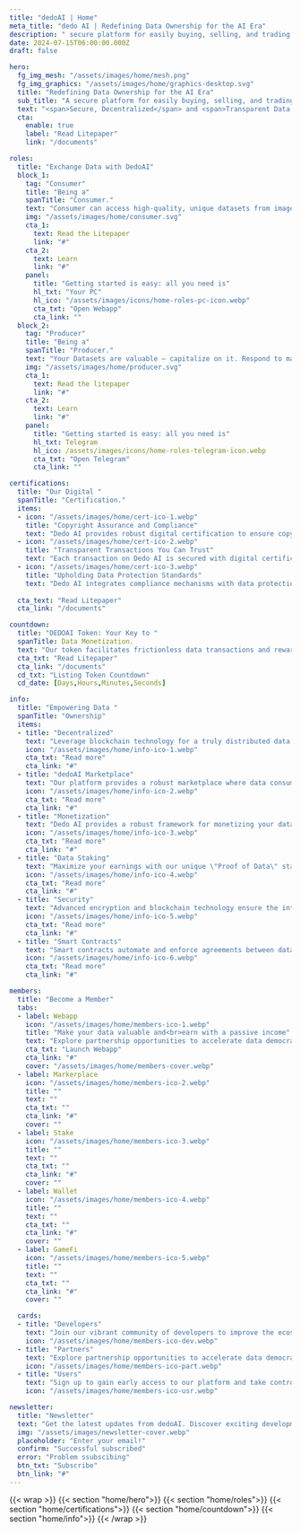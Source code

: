 ```yaml
---
title: "dedoAI | Home"
meta_title: "dedo AI | Redefining Data Ownership for the AI Era"
description: " secure platform for easily buying, selling, and trading data."
date: 2024-07-15T06:00:00.000Z
draft: false

hero:
  fg_img_mesh: "/assets/images/home/mesh.png"
  fg_img_graphics: "/assets/images/home/graphics-desktop.svg"
  title: "Redefining Data Ownership for the AI Era"
  sub_title: "A secure platform for easily buying, selling, and trading data."
  text: "<span>Secure, Decentralized</span> and <span>Transparent Data Exchange</span> for a <span>New</span> AI Economy Transforming Data with Blockchain: <span>Secure, <br>Accessible, and Creator-Owned</spam>"
  cta:
    enable: true
    label: "Read Litepaper"
    link: "/documents"

roles:
  title: "Exchange Data with DedoAI"
  block_1:
    tag: "Consumer"
    title: "Being a"
    spanTitle: "Consumer."
    text: "Consumer can access high-quality, unique datasets from images, videos and more,  tailored to every AI needs. Purchase data securely and transparently on our decentralized marketplace with dedoAI tokens."
    img: "/assets/images/home/consumer.svg"
    cta_1:
      text: Read the Litepaper
      link: "#"
    cta_2:
      text: Learn
      link: "#"
    panel:
      title: "Getting started is easy: all you need is"
      hl_txt: "Your PC"
      hl_ico: "/assets/images/icons/home-roles-pc-icon.webp"
      cta_txt: "Open Webapp"
      cta_link: ""
  block_2:
    tag: "Producer"
    title: "Being a"
    spanTitle: "Producer."
    text: "Your Datasets are valuable – capitalize on it. Respond to market demands, set competitive prices, and earn DedoAI tokens. Our blockchain technology ensures secure transactions and fair compensation."
    img: "/assets/images/home/producer.svg"
    cta_1:
      text: Read the litepaper
      link: "#"
    cta_2:
      text: Learn
      link: "#"
    panel:
      title: "Getting started is easy: all you need is"
      hl_txt: Telegram
      hl_ico: /assets/images/icons/home-roles-telegram-icon.webp
      cta_txt: "Open Telegram"
      cta_link: ""

certifications:
  title: "Our Digital "
  spanTitle: "Certification."
  items:
  - icon: "/assets/images/home/cert-ico-1.webp"
    title: "Copyright Assurance and Compliance"
    text: "Dedo AI provides robust digital certification to ensure copyright protection, safeguarding your investments and enabling safe data use for AI training."
  - icon: "/assets/images/home/cert-ico-2.webp"
    title: "Transparent Transactions You Can Trust"
    text: "Each transaction on Dedo AI is secured with digital certificates and Blockchain that verify dataset integrity and authenticity, ensuring a trustworthy exchange environment."
  - icon: "/assets/images/home/cert-ico-3.webp"
    title: "Upholding Data Protection Standards"
    text: "Dedo AI integrates compliance mechanisms with data protection laws like GDPR and CCPA, setting a benchmark for quality, transparency, and legality in data transactions."
  
  cta_text: "Read Litepaper"
  cta_link: "/documents"

countdown:
  title: "DEDOAI Token: Your Key to "
  spanTitle: Data Monetization.
  text: "Our token facilitates frictionless data transactions and rewards valuable contributions through our innovative \"Proof of Data\" mechanism, and empowers you to shape platform decisions."
  cta_txt: "Read Litepaper"
  cta_link: "/documents"
  cd_txt: "Listing Token Countdown"
  cd_date: [Days,Hours,Minutes,Seconds]

info:
  title: "Empowering Data "
  spanTitle: "Ownership"
  items:
  - title: "Decentralized"
    text: "Leverage blockchain technology for a truly distributed data ecosystem. Our decentralized architecture ensures no single point of failure, enhancing data integrity and resilience against censorship."
    icon: "/assets/images/home/info-ico-1.webp"
    cta_txt: "Read more"
    cta_link: "#"
  - title: "dedoAI Marketplace"
    text: "Our platform provides a robust marketplace where data consumers and producers can interact seamlessly. Buy and sell high-quality datasets securely, enhancing AI capabilities with diverse and reliable data sources."
    icon: "/assets/images/home/info-ico-2.webp"
    cta_txt: "Read more"
    cta_link: "#"
  - title: "Monetization"
    text: "Dedo AI provides a robust framework for monetizing your data. Earn fair compensation and fully realize the value of your data contributions."
    icon: "/assets/images/home/info-ico-3.webp"
    cta_txt: "Read more"
    cta_link: "#"
  - title: "Data Staking"
    text: "Maximize your earnings with our unique \"Proof of Data\" staking mechanism. Active data Producers enjoy enhanced rewards, incentivizing quality contributions to the ecosystem."
    icon: "/assets/images/home/info-ico-4.webp"
    cta_txt: "Read more"
    cta_link: "#"
  - title: "Security"
    text: "Advanced encryption and blockchain technology ensure the integrity and security of all data transactions."
    icon: "/assets/images/home/info-ico-5.webp"
    cta_txt: "Read more"
    cta_link: "#"
  - title: "Smart Contracts"
    text: "Smart contracts automate and enforce agreements between data Consumer and Producer on DeDoAI, ensuring compliance, reducing fraud risk, and streamlining transactions."
    icon: "/assets/images/home/info-ico-6.webp"
    cta_txt: "Read more"
    cta_link: "#"

members:
  title: "Become a Member"
  tabs:
  - label: Webapp
    icon: "/assets/images/home/members-ico-1.webp"
    title: "Make your data valuable and<br>earn with a passive income"
    text: "Explore partnership opportunities to accelerate data democratization.<br>Explore partnership opportunities to accelerate data democratization.<br>Explore partnership opportunities to accelerate data democratization."
    cta_txt: "Launch Webapp"
    cta_link: "#"
    cover: "/assets/images/home/members-cover.webp"
  - label: Markerplace
    icon: "/assets/images/home/members-ico-2.webp"
    title: ""
    text: ""
    cta_txt: ""
    cta_link: "#"
    cover: ""
  - label: Stake
    icon: "/assets/images/home/members-ico-3.webp"
    title: ""
    text: ""
    cta_txt: ""
    cta_link: "#"
    cover: ""
  - label: Wallet
    icon: "/assets/images/home/members-ico-4.webp"
    title: ""
    text: ""
    cta_txt: ""
    cta_link: "#"
    cover: ""
  - label: GameFi
    icon: "/assets/images/home/members-ico-5.webp"
    title: ""
    text: ""
    cta_txt: ""
    cta_link: "#"
    cover: ""

  cards:
  - title: "Developers"
    text: "Join our vibrant community of developers to improve the ecosystem."
    icon: "/assets/images/home/members-ico-dev.webp"
  - title: "Partners"
    text: "Explore partnership opportunities to accelerate data democratization."
    icon: "/assets/images/home/members-ico-part.webp"
  - title: "Users"
    text: "Sign up to gain early access to our platform and take control of your data today."
    icon: "/assets/images/home/members-ico-usr.webp"

newsletter:
  title: "Newsletter"
  text: "Get the latest updates from dedoAI. Discover exciting developments, partnerships, and breakthroughs as we revolutionize the data economy and shape the future of data democratization and blockchain technology."
  img: "/assets/images/newsletter-cover.webp"
  placeholder: "Enter your email!"
  confirm: "Successful subscribed"
  error: "Problem ssubscibing"
  btn_txt: "Subscribe"
  btn_link: "#"
---
```

{{< wrap >}}
{{< section "home/hero">}}
{{< section "home/roles">}}
{{< section "home/certifications">}}
{{< section "home/countdown">}}
{{< section "home/info">}}
{{< /wrap >}}
